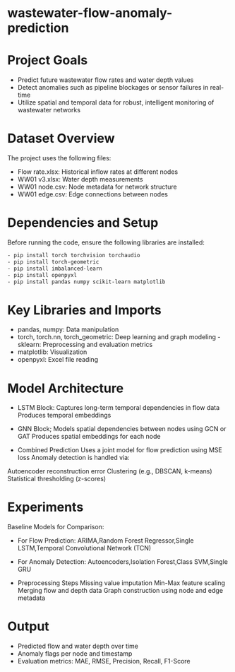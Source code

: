 # wastewater-flow-anomaly-prediction
# Project Goals
- Predict future wastewater flow rates and water depth values
- Detect anomalies such as pipeline blockages or sensor failures in real-time
- Utilize spatial and temporal data for robust, intelligent monitoring of wastewater networks
  
# Dataset Overview
The project uses the following files:

- Flow rate.xlsx: Historical inflow rates at different nodes
- WW01 v3.xlsx: Water depth measurements
- WW01 node.csv: Node metadata for network structure
- WW01 edge.csv: Edge connections between nodes
  
# Dependencies and Setup
Before running the code, ensure the following libraries are installed:
``` bash
- pip install torch torchvision torchaudio
- pip install torch-geometric
- pip install imbalanced-learn
- pip install openpyxl
- pip install pandas numpy scikit-learn matplotlib
```
# Key Libraries and Imports
- pandas, numpy: Data manipulation
- torch, torch.nn, torch_geometric: Deep learning and graph modeling -sklearn: Preprocessing and evaluation metrics
- matplotlib: Visualization
- openpyxl: Excel file reading
  
# Model Architecture
- LSTM Block: Captures long-term temporal dependencies in flow data Produces temporal embeddings

- GNN Block; Models spatial dependencies between nodes using GCN or GAT Produces spatial embeddings for each node

- Combined Prediction Uses a joint model for flow prediction using MSE loss Anomaly detection is handled via:

Autoencoder reconstruction error Clustering (e.g., DBSCAN, k-means) Statistical thresholding (z-scores)

# Experiments
Baseline Models for Comparison:

- For Flow Prediction: ARIMA,Random Forest Regressor,Single LSTM,Temporal Convolutional Network (TCN)

- For Anomaly Detection: Autoencoders,Isolation Forest,Class SVM,Single GRU

- Preprocessing Steps Missing value imputation Min-Max feature scaling Merging flow and depth data Graph construction using node and edge metadata

# Output
- Predicted flow and water depth over time
- Anomaly flags per node and timestamp
- Evaluation metrics: MAE, RMSE, Precision, Recall, F1-Score


